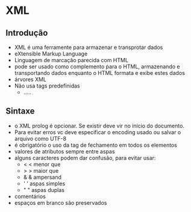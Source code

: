 # XML
## Introdução
* XML é uma ferramente para armazenar e transprotar dados
* eXtensible Markup Language
* Linguagem de marcação parecida com HTML
* pode ser usado como complemento para o HTML, armazenando e transportando dados enquanto o HTML formata e exibe estes dados
* árvores XML
* Não usa tags predefinidas 
	* <root>  
  		<child>  
    			<subchild>.....</subchild>  
  		</child>  
	  </root>  
## Sintaxe
* o XML prolog é opcionar. Se existir deve vir no início do documento.  
* Para evitar erros vc deve especificar o encoding usado ou salvar o arquivo como UTF-8  
* é obrigatório o uso da tag de fechamento em todos os elementos  
* valores de atributos sempre entre aspas
* alguns caracteres podem dar confusão, para evitar usar:
	* &lt;	<	menor que
	* &gt;	>	maior que
	* &amp;	&	ampersand 
	* &apos;	'	aspas simples
	* &quot;	"	aspas duplas
* comentários <!-- comentario --> 
* espaços em branco são preservados
## 

